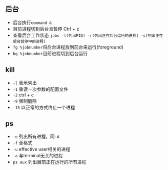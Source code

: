 ## 后台
- 后台执行`command &`
- 目前进程切到后台且暂停 Ctrl + z
- 查看后台工作状态 `jobs -l(列出PID) -r(列出正在后台运行的进程) -s(列出正在后台暂停中的进程)`
- `fg %jobnumber`将后台进程放到前台来运行(foreground)
- `bg %jobnumber`目前进程切到后台运行

## kill
- `-l` 表示列出
- `-1` 重读一次参数的配置文件
- `-2` ctrl + c
- `-9` 强制删除
- `-15` 以正常的方式终止一个进程

## ps
- `-e` 列出所有进程，同`-A`
- `-f` 全格式
- `-u` effective user相关的进程
- `-a` 与terminal无关的进程
- `ps aux` 列出目前正在运行的所有进程
